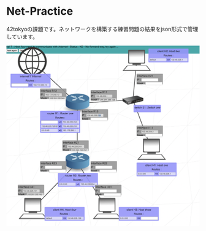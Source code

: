 # Net-Practice
42tokyoの課題です。ネットワークを構築する練習問題の結果をjson形式で管理しています。

![イメージ画像](https://github.com/kiri-42/Net-Practice/blob/master/image.png)
